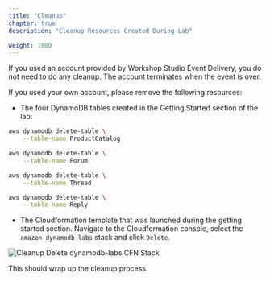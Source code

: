 ```yaml
---
title: "Cleanup"
chapter: true
description: "Cleanup Resources Created During Lab"

weight: 1000
---
```


If you used an account provided by Workshop Studio Event Delivery, you do not need to do any cleanup. The account terminates when the event is over.

If you used your own account, please remove the following resources:

* The four DynamoDB tables created in the Getting Started section of the lab:

```bash
aws dynamodb delete-table \
    --table-name ProductCatalog

aws dynamodb delete-table \
    --table-name Forum

aws dynamodb delete-table \
    --table-name Thread

aws dynamodb delete-table \
    --table-name Reply
```

* The Cloudformation template that was launched during the getting started section.  Navigate to the Cloudformation console, select the `amazon-dynamodb-labs` stack and click `Delete`.

![Cleanup Delete dynamodb-labs CFN Stack](/images/hands-on-labs/dynamodb-labs-cfn-delete-stack.png)

This should wrap up the cleanup process.
